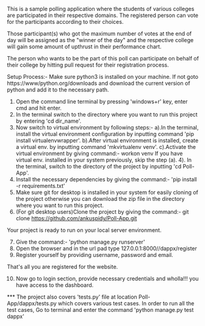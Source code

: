 

This is a sample polling application where the students of various colleges are participated 
in their respective domains.
The registered person can vote for the participants according to their choices.

Those participant(s) who got the maximum number of votes at the end of day will be assigned as 
the "winner of the day" and the respective college will gain some amount of upthrust in their
performance chart.

The person who wants to be the part of this poll can participate on behalf of their college by
hitting pull request for their registration process.


Setup Process:- 
Make sure python3 is installed on your machine. If not goto https://www/python.org/downloads and download the current version
of python and add it to the necessary path.

1. Open the command line terminal by pressing 'windows+r' key, enter cmd and hit enter.
2. In the terminal switch to the directory where you want to run this project by entering 'cd dir_name'.
3. Now switch to virtual environment by following steps:-
      a).In the terminal, install the virtual environment configuration by inputting command 'pip install virtualenvwrapper'.
      b).After virtual environment is installed, create a virtual env. by inputting command 'mkvirtualenv venv'.
      c).Activate the virtual environment by giving command:- workon venv
  If you have virtual env. installed in your system previously, skip the step (a).
4). In the terminal, switch to the directory of the project by inputting 'cd Poll-App'. 
4. Install the necessary dependencies by giving the command:- 'pip install -r requirements.txt'
5. Make sure git for desktop is installed in your system for easily cloning of the project otherwise you can download
   the zip file in the directory where you want to run this project.
6. (For git desktop users)Clone the project by giving the command:- git clone https://github.com/ankuspidy/Poll-App.git

Your project is ready to run on your local server environment.

7. Give the command:- 'python manage.py runserver'
8. Open the browser and in the url pad type 127.0.0.1:8000//dappx/register
9. Register yourself by providing username, password and email.

That's all you are registered for the website.

10. Now go to login section, provide necessary credentials and wholla!!! you have access to the dashboard.


*** The project also covers 'tests.py' file at location Poll-App/dappx/tests.py which covers various test cases. 
     In order to run all the test cases, Go to terminal and enter the command 'python manage.py test dappx' 
      
   
   
   
   
    
